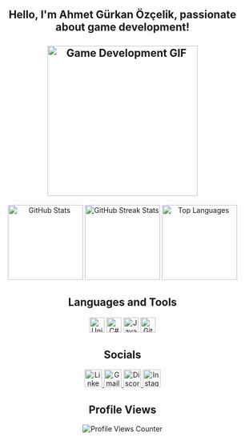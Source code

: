 <h2 align="center">
  Hello, I'm Ahmet Gürkan Özçelik, passionate about game development!<br><br>
  <img align="center" height="300" src="https://media.giphy.com/media/3oEjI1erPMTMBFmNHi/giphy.gif" alt="Game Development GIF"/>
</h2>

<div align="center">
  <img src="https://github-readme-stats.vercel.app/api?username=ahmedgozcelik&show_icons=true&include_all_commits=true&count_private=true&theme=dracula" alt="GitHub Stats" height="150" />
  <img src="https://github-readme-streak-stats.herokuapp.com/?user=ahmedgozcelik&theme=dracula" alt="GitHub Streak Stats" height="150" />
  <img src="https://github-readme-stats.vercel.app/api/top-langs/?username=ahmedgozcelik&layout=compact&theme=dracula" alt="Top Languages" height="150" />
</div>

<h2 align="center">Languages and Tools</h2>
<div align="center">
  <img src="https://cdn.jsdelivr.net/gh/devicons/devicon/icons/unity/unity-original.svg" alt="Unity Logo" height="30" />
  <img src="https://cdn.jsdelivr.net/gh/devicons/devicon/icons/csharp/csharp-original.svg" alt="C# Logo" height="30" />
  <img src="https://cdn.jsdelivr.net/gh/devicons/devicon/icons/javascript/javascript-original.svg" alt="JavaScript Logo" height="30" />
  <img src="https://cdn.jsdelivr.net/gh/devicons/devicon/icons/git/git-original.svg" alt="Git Logo" height="30" />
</div>

<h2 align="center">Socials</h2>
<div align="center">
  <a href="https://www.linkedin.com/in/ahmet-gurkan-ozcelik/" target="_blank">
    <img src="https://img.shields.io/badge/LinkedIn-blue?style=for-the-badge&logo=linkedin&labelColor=blue" alt="LinkedIn Badge" height="35" />
  </a>
  <a href="mailto:ahmetgozcelik@gmail.com" target="_blank">
    <img src="https://img.shields.io/badge/Gmail-D14836?style=for-the-badge&logo=gmail&logoColor=white" alt="Gmail Badge" height="35" />
  </a>
  <a href="https://discordapp.com/users/401279762632409088" target="_blank">
    <img src="https://img.shields.io/badge/Discord-7289DA?style=for-the-badge&logo=discord&logoColor=white" alt="Discord Badge" height="35" />
  </a>
  <a href="https://www.instagram.com/ahmetgozcelik/" target="_blank">
    <img src="https://img.shields.io/badge/Instagram-E4405F?style=for-the-badge&logo=instagram&logoColor=white" alt="Instagram Badge" height="35" />
  </a>
</div>


<div align="center">
  <h2>Profile Views</h2>
  <img src="https://komarev.com/ghpvc/?username=ahmedgozcelik&style=flat-square" alt="Profile Views Counter" />
</div>
